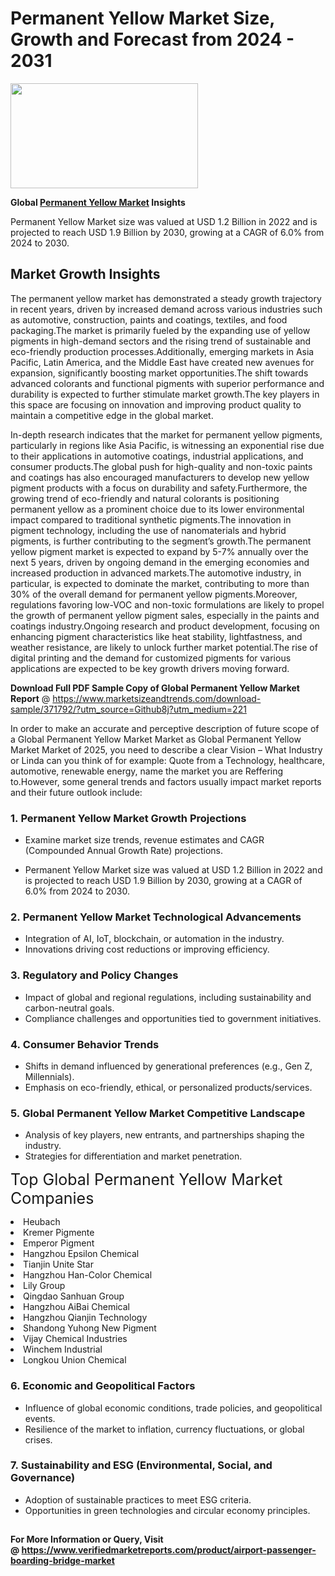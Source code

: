 <H1>Permanent Yellow Market Size, Growth and Forecast from 2024 - 2031</H1><img class="aligncenter size-medium wp-image-584254" src="https://thirdeyenews.in/wp-content/uploads/2024/09/Global-Market-Research-300x168.jpeg" alt="" width="300" height="168" /><p><strong>Global&nbsp;<a href="https://www.marketsizeandtrends.com/download-sample/371792/?utm_source=Github8j?utm_medium=221">Permanent Yellow Market</a> Insights</strong></p><p>Permanent Yellow Market size was valued at USD 1.2 Billion in 2022 and is projected to reach USD 1.9 Billion by 2030, growing at a CAGR of 6.0% from 2024 to 2030.</p><p><h2>Market Growth Insights</h2> <p>The permanent yellow market has demonstrated a steady growth trajectory in recent years, driven by increased demand across various industries such as automotive, construction, paints and coatings, textiles, and food packaging.The market is primarily fueled by the expanding use of yellow pigments in high-demand sectors and the rising trend of sustainable and eco-friendly production processes.Additionally, emerging markets in Asia Pacific, Latin America, and the Middle East have created new avenues for expansion, significantly boosting market opportunities.The shift towards advanced colorants and functional pigments with superior performance and durability is expected to further stimulate market growth.The key players in this space are focusing on innovation and improving product quality to maintain a competitive edge in the global market.</p> <p>In-depth research indicates that the market for permanent yellow pigments, particularly in regions like Asia Pacific, is witnessing an exponential rise due to their applications in automotive coatings, industrial applications, and consumer products.The global push for high-quality and non-toxic paints and coatings has also encouraged manufacturers to develop new yellow pigment products with a focus on durability and safety.Furthermore, the growing trend of eco-friendly and natural colorants is positioning permanent yellow as a prominent choice due to its lower environmental impact compared to traditional synthetic pigments.The innovation in pigment technology, including the use of nanomaterials and hybrid pigments, is further contributing to the segment’s growth.The permanent yellow pigment market is expected to expand by 5-7% annually over the next 5 years, driven by ongoing demand in the emerging economies and increased production in advanced markets.The automotive industry, in particular, is expected to dominate the market, contributing to more than 30% of the overall demand for permanent yellow pigments.Moreover, regulations favoring low-VOC and non-toxic formulations are likely to propel the growth of permanent yellow pigment sales, especially in the paints and coatings industry.Ongoing research and product development, focusing on enhancing pigment characteristics like heat stability, lightfastness, and weather resistance, are likely to unlock further market potential.The rise of digital printing and the demand for customized pigments for various applications are expected to be key growth drivers moving forward.<p><span class=""><strong>Download Full PDF Sample Copy of Global Permanent Yellow Market Report</strong> @ <a href="https://www.marketsizeandtrends.com/download-sample/371792/?utm_source=Github8j?utm_medium=221" target="_blank">https://www.marketsizeandtrends.com/download-sample/371792/?utm_source=Github8j?utm_medium=221</a></span></p><p>In order to make an accurate and perceptive description of future scope of a Global&nbsp;Permanent Yellow Market Market as Global&nbsp;Permanent Yellow Market Market of 2025, you need to describe a clear Vision &ndash; What Industry or Linda can you think of for example: Quote from a Technology, healthcare, automotive, renewable energy, name the market you are Reffering to.However, some general trends and factors usually impact market reports and their future outlook include:</p><h3>1.&nbsp;<strong>Permanent Yellow Market Growth Projections</strong></h3><ul><li>Examine market size trends, revenue estimates and CAGR (Compounded Annual Growth Rate) projections.</li><li><p>Permanent Yellow Market size was valued at USD 1.2 Billion in 2022 and is projected to reach USD 1.9 Billion by 2030, growing at a CAGR of 6.0% from 2024 to 2030.</p></li></ul><h3>2.&nbsp;<strong>Permanent Yellow Market Technological Advancements</strong></h3><ul><li>Integration of AI, IoT, blockchain, or automation in the industry.</li><li>Innovations driving cost reductions or improving efficiency.</li></ul><h3>3.&nbsp;<strong>Regulatory and Policy Changes</strong></h3><ul><li>Impact of global and regional regulations, including sustainability and carbon-neutral goals.</li><li>Compliance challenges and opportunities tied to government initiatives.</li></ul><h3>4.&nbsp;<strong>Consumer Behavior Trends</strong></h3><ul><li>Shifts in demand influenced by generational preferences (e.g., Gen Z, Millennials).</li><li>Emphasis on eco-friendly, ethical, or personalized products/services.</li></ul><h3>5.&nbsp;<strong>Global Permanent Yellow Market Competitive Landscape</strong></h3><ul><li>Analysis of key players, new entrants, and partnerships shaping the industry.</li><li>Strategies for differentiation and market penetration.</li></ul><p data-pm-slice="1 1 []"><span style="color: inherit; font-family: inherit; font-size: 25px;">Top Global Permanent Yellow Market Companies</span></p><div class="" data-test-id=""><p><li>Heubach</li><li> Kremer Pigmente</li><li> Emperor Pigment</li><li> Hangzhou Epsilon Chemical</li><li> Tianjin Unite Star</li><li> Hangzhou Han-Color Chemical</li><li> Lily Group</li><li> Qingdao Sanhuan Group</li><li> Hangzhou AiBai Chemical</li><li> Hangzhou Qianjin Technology</li><li> Shandong Yuhong New Pigment</li><li> Vijay Chemical Industries</li><li> Winchem Industrial</li><li> Longkou Union Chemical</li></p></div><h3>6.&nbsp;<strong>Economic and Geopolitical Factors</strong></h3><ul><li>Influence of global economic conditions, trade policies, and geopolitical events.</li><li>Resilience of the market to inflation, currency fluctuations, or global crises.</li></ul><h3>7.&nbsp;<strong>Sustainability and ESG (Environmental, Social, and Governance)</strong></h3><ul><li>Adoption of sustainable practices to meet ESG criteria.</li><li>Opportunities in green technologies and circular economy principles.</li></ul><h2><strong style="font-size: 14px;">For More Information or Query, Visit @&nbsp;</strong><a style="background-color: #ffffff; font-size: 14px;" href="https://www.marketsizeandtrends.com/report/permanent-yellow-market/" target="_blank">https://www.verifiedmarketreports.com/product/airport-passenger-boarding-bridge-market</a></h2>